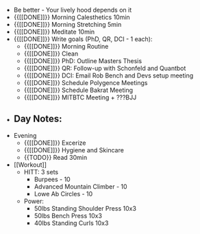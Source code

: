 - Be better - Your lively hood depends on it
- {{[[DONE]]}} Morning Calesthetics 10min
- {{[[DONE]]}} Morning Stretching 5min
- {{[[DONE]]}} Meditate 10min
- {{[[DONE]]}} Write goals (PhD, QR, DCI - 1 each):
    - {{[[DONE]]}} Morning Routine
    - {{[[DONE]]}} Clean
    - {{[[DONE]]}} PhD: Outline Masters Thesis
    - {{[[DONE]]}} QR: Follow-up with Schonfeld and Quantbot
    - {{[[DONE]]}} DCI: Email Rob Bench and Devs setup meeting
    - {{[[DONE]]}} Schedule Polygence Meetings
    - {{[[DONE]]}} Schedule Bakrat Meeting
    - {{[[DONE]]}} MITBTC Meeting + ???BJJ
- Day Notes:
    - 
- Evening
    - {{[[DONE]]}} Excerize
    - {{[[DONE]]}} Hygiene and Skincare
    - {{TODO}} Read 30min
- [[Workout]]
    - HITT: 3 sets
        - Burpees - 10
        - Advanced Mountain Climber - 10
        - Lowe Ab Circles - 10
    - Power:
        - 50lbs Standing Shoulder Press 10x3
        - 50lbs Bench Press 10x3
        - 40lbs Standing Curls 10x3
